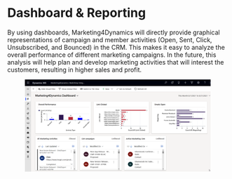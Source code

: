 # Dashboard & Reporting

By using dashboards, Marketing4Dynamics will directly provide graphical representations of campaign and member activities (Open, Sent, Click, Unsubscribed, and Bounced) in the CRM. This makes it easy to analyze the overall performance of different marketing campaigns. In the future, this analysis will help plan and develop marketing activities that will interest the customers, resulting in higher sales and profit.

<figure><img src="../../.gitbook/assets/Dashboard-6486.svg" alt=""><figcaption></figcaption></figure>
